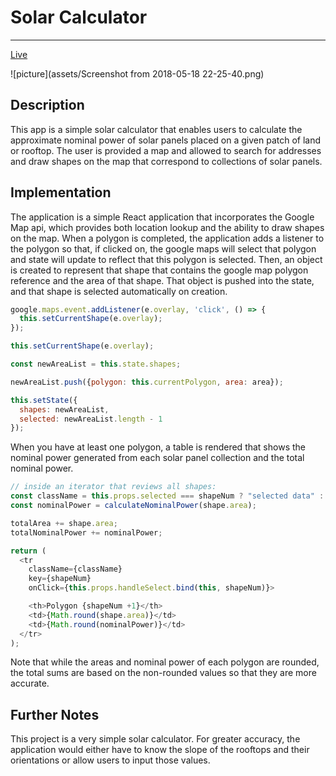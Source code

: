 # Solar Calculator
--------------------
[Live](paulangland.info/Solar-Calculator)

![picture](assets/Screenshot from 2018-05-18 22-25-40.png)
## Description ##
This app is a simple solar calculator that enables users to calculate the approximate nominal power of solar panels placed on a given patch of land or rooftop. The user is provided a map and allowed to search for addresses and draw shapes on the map that correspond to collections of solar panels.

## Implementation ##
The application is a simple React application that incorporates the Google Map api, which provides both location lookup and the ability to draw shapes on the map. When a polygon is completed, the application adds a listener to the polygon so that, if clicked on, the google maps will select that polygon and state will update to reflect that this polygon is selected. Then, an object is created to represent that shape that contains the google map polygon reference and the area of that shape. That object is pushed into the state, and that shape is selected automatically on creation.

```javascript
google.maps.event.addListener(e.overlay, 'click', () => {
  this.setCurrentShape(e.overlay);
});

this.setCurrentShape(e.overlay);

const newAreaList = this.state.shapes;

newAreaList.push({polygon: this.currentPolygon, area: area});

this.setState({
  shapes: newAreaList,
  selected: newAreaList.length - 1
});
```
When you have at least one polygon, a table is rendered that shows the nominal power generated from each solar panel collection and the total nominal power.

```javascript
// inside an iterator that reviews all shapes:
const className = this.props.selected === shapeNum ? "selected data" : "data";
const nominalPower = calculateNominalPower(shape.area);

totalArea += shape.area;
totalNominalPower += nominalPower;

return (
  <tr
    className={className}
    key={shapeNum}
    onClick={this.props.handleSelect.bind(this, shapeNum)}>

    <th>Polygon {shapeNum +1}</th>
    <td>{Math.round(shape.area)}</td>
    <td>{Math.round(nominalPower)}</td>
  </tr>
);
```
Note that while the areas and nominal power of each polygon are rounded, the total sums are based on the non-rounded values so that they are more accurate.

## Further Notes ##
This project is a very simple solar calculator. For greater accuracy, the application would either have to know the slope of the rooftops and their orientations or allow users to input those values.
